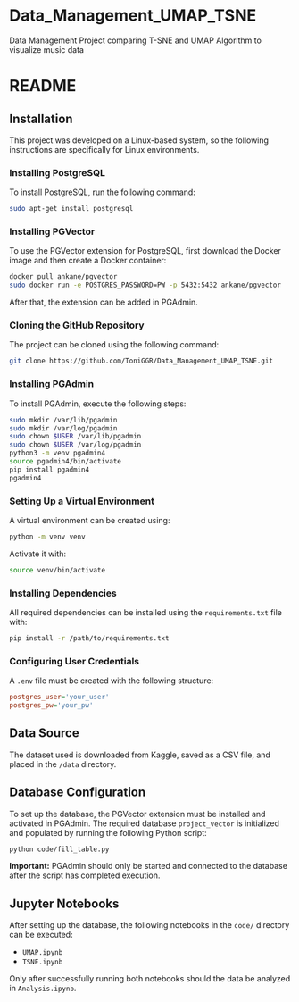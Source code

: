 # Data_Management_UMAP_TSNE
Data Management Project comparing T-SNE and UMAP Algorithm to visualize music data

# README

## Installation

This project was developed on a Linux-based system, so the following instructions are specifically for Linux environments.

### Installing PostgreSQL
To install PostgreSQL, run the following command:
```sh
sudo apt-get install postgresql
```

### Installing PGVector
To use the PGVector extension for PostgreSQL, first download the Docker image and then create a Docker container:
```sh
docker pull ankane/pgvector
sudo docker run -e POSTGRES_PASSWORD=PW -p 5432:5432 ankane/pgvector
```
After that, the extension can be added in PGAdmin.

### Cloning the GitHub Repository
The project can be cloned using the following command:
```sh
git clone https://github.com/ToniGGR/Data_Management_UMAP_TSNE.git
```

### Installing PGAdmin
To install PGAdmin, execute the following steps:
```sh
sudo mkdir /var/lib/pgadmin
sudo mkdir /var/log/pgadmin
sudo chown $USER /var/lib/pgadmin
sudo chown $USER /var/log/pgadmin
python3 -m venv pgadmin4
source pgadmin4/bin/activate
pip install pgadmin4
pgadmin4
```

### Setting Up a Virtual Environment
A virtual environment can be created using:
```sh
python -m venv venv
```
Activate it with:
```sh
source venv/bin/activate
```

### Installing Dependencies
All required dependencies can be installed using the `requirements.txt` file with:
```sh
pip install -r /path/to/requirements.txt
```

### Configuring User Credentials
A `.env` file must be created with the following structure:
```ini
postgres_user='your_user'
postgres_pw='your_pw'
```

## Data Source
The dataset used is downloaded from Kaggle, saved as a CSV file, and placed in the `/data` directory.

## Database Configuration
To set up the database, the PGVector extension must be installed and activated in PGAdmin. The required database `project_vector` is initialized and populated by running the following Python script:
```sh
python code/fill_table.py
```
**Important:** PGAdmin should only be started and connected to the database after the script has completed execution.

## Jupyter Notebooks
After setting up the database, the following notebooks in the `code/` directory can be executed:
- `UMAP.ipynb`
- `TSNE.ipynb`

Only after successfully running both notebooks should the data be analyzed in `Analysis.ipynb`.

